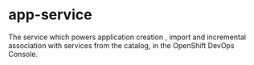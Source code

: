 # app-service
The service which powers application creation , import and incremental association with services from the catalog, in the OpenShift DevOps Console.
